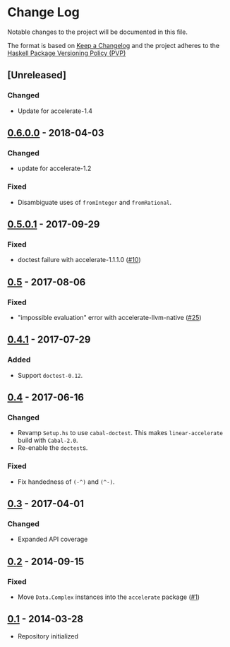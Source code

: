 # Change Log

Notable changes to the project will be documented in this file.

The format is based on [Keep a Changelog](http://keepachangelog.com/) and the
project adheres to the [Haskell Package Versioning Policy
(PVP)](https://pvp.haskell.org)

## [Unreleased]
### Changed
  * Update for accelerate-1.4

## [0.6.0.0] - 2018-04-03
### Changed
  * update for accelerate-1.2

### Fixed
  * Disambiguate uses of `fromInteger` and `fromRational`.

## [0.5.0.1] - 2017-09-29
### Fixed
  * doctest failure with accelerate-1.1.1.0 ([#10])

## [0.5] - 2017-08-06
### Fixed
  * "impossible evaluation" error with accelerate-llvm-native ([#25][acc-llvm#25])

## [0.4.1] - 2017-07-29
### Added
  * Support `doctest-0.12`.

## [0.4] - 2017-06-16
### Changed
  * Revamp `Setup.hs` to use `cabal-doctest`. This makes `linear-accelerate` build with `Cabal-2.0`.
  * Re-enable the `doctest`s.

### Fixed
  * Fix handedness of `(-^)` and `(^-)`.

## [0.3] - 2017-04-01
### Changed
  * Expanded API coverage

## [0.2] - 2014-09-15
### Fixed
  * Move `Data.Complex` instances into the `accelerate` package ([#1])

## [0.1] - 2014-03-28
  * Repository initialized


[next]:             https://github.com/ekmett/linear-accelerate/compare/v0.6.0.0...HEAD
[0.6.0.0]:          https://github.com/ekmett/linear-accelerate/compare/v0.5.0.1...v0.6.0.0
[0.5.0.1]:          https://github.com/ekmett/linear-accelerate/compare/v0.5...v0.5.0.1
[0.5]:              https://github.com/ekmett/linear-accelerate/compare/v0.4.1...v0.5
[0.4.1]:            https://github.com/ekmett/linear-accelerate/compare/v0.4...v0.4.1
[0.4]:              https://github.com/ekmett/linear-accelerate/compare/v0.3...v0.4
[0.3]:              https://github.com/ekmett/linear-accelerate/compare/v0.2...v0.3
[0.2]:              https://github.com/ekmett/linear-accelerate/compare/v0.1...v0.2
[0.1]:              https://github.com/ekmett/linear-accelerate/compare/3db20f05af0a1488fcbc3ea28f8561ce73289b73...v0.1

[#1]:               https://github.com/ekmett/linear-accelerate/issues/1
[#10]:              https://github.com/ekmett/linear-accelerate/issues/10
[acc-llvm#25]:      https://github.com/AccelerateHS/accelerate-llvm/issues/25

